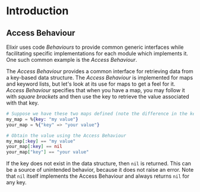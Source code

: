 # Introduction

## Access Behaviour

Elixir uses code *Behaviours* to provide common generic interfaces while facilitating specific implementations for each module which implements it. One such common example is the *Access Behaviour*.

The *Access Behaviour* provides a common interface for retrieving data from a key-based data structure. The *Access Behaviour* is implemented for maps and keyword lists, but let's look at its use for maps to get a feel for it. *Access Behaviour* specifies that when you have a map, you may follow it with *square brackets* and then use the key to retrieve the value associated with that key.

``` elixir
# Suppose we have these two maps defined (note the difference in the key type)
my_map = %{key: "my value"}
your_map = %{"key" => "your value"}

# Obtain the value using the Access Behaviour
my_map[:key] == "my value"
your_map[:key] == nil
your_map["key"] == "your value"
```

If the key does not exist in the data structure, then `nil` is returned. This can be a source of unintended behavior, because it does not raise an error. Note that `nil` itself implements the Access Behaviour and always returns `nil` for any key.
